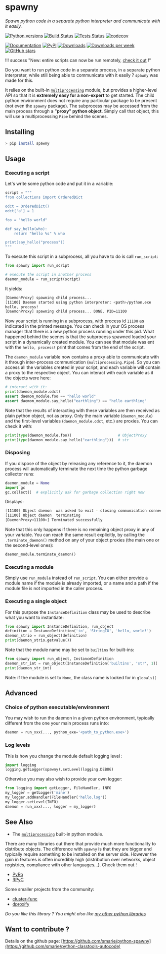 # spawny

*Spawn python code in a separate python interpreter and communicate with it easily.*

[![Python versions](https://img.shields.io/pypi/pyversions/getversion.svg)](https://pypi.python.org/pypi/getversion/) [![Build Status](https://travis-ci.org/smarie/python-spawny.svg?branch=master)](https://travis-ci.org/smarie/python-spawny) [![Tests Status](https://smarie.github.io/python-spawny/junit/junit-badge.svg?dummy=8484744)](https://smarie.github.io/python-spawny/junit/report.html) [![codecov](https://codecov.io/gh/smarie/python-spawny/branch/master/graph/badge.svg)](https://codecov.io/gh/smarie/python-spawny)

[![Documentation](https://img.shields.io/badge/doc-latest-blue.svg)](https://smarie.github.io/python-spawny/) [![PyPI](https://img.shields.io/pypi/v/spawny.svg)](https://pypi.python.org/pypi/spawny/) [![Downloads](https://pepy.tech/badge/spawny)](https://pepy.tech/project/spawny) [![Downloads per week](https://pepy.tech/badge/spawny/week)](https://pepy.tech/project/spawny) [![GitHub stars](https://img.shields.io/github/stars/smarie/python-spawny.svg)](https://github.com/smarie/python-spawny/stargazers)

!!! success "New: entire scripts can now be run remotely, [check it out](#executing-a-script) !"

Do you want to run python code in a separate process, in a separate python interpreter, while still being able to communicate with it easily ? `spawny` was made for this. 

It relies on the built-in [`multiprocessing`](https://docs.python.org/3/library/multiprocessing.html#module-multiprocessing) module, but provides a higher-level API so that it is **extremely easy for a non-expert** to get started. The child python environment does not require any particular package to be present (not even the `spawny` package). The subprocess may be accessed from the main process through a **"proxy" python object**. Simply call that object, this will use a multiprocessing `Pipe` behind the scenes.

## Installing

```bash
> pip install spawny
```

## Usage

### Executing a script

Let's write some python code and put it in a variable:

```python
script = """
from collections import OrderedDict

odct = OrderedDict()
odct['a'] = 1

foo = "hello world"

def say_hello(who):
    return "hello %s" % who

print(say_hello("process"))    
"""
```

To execute this script in a subprocess, all you have to do is call `run_script`:

```python
from spawny import run_script

# execute the script in another process
daemon_module = run_script(script)
```

It yields:

```bash
[DaemonProxy] spawning child process...
[11100] Daemon started using python interpreter: <path>/python.exe
hello, process!
[DaemonProxy] spawning child process... DONE. PID=11100
```

Now your script is running in a subprocess, with process id `11100` as indicated in the printed message.  You can check in your OS process manager that there is a new python process running under this pid. What happened behind the scenes is that the subprocess spawned loaded your script in a dynamically created module. You can see that module was ent with the `hello, process!` print that comes from the end of the script.


The `daemon_module` variable now contains a proxy able to communicate with it through inter-process communication (`multiprocessing.Pipe`). So you can access all the variables created in your script, and each variable will contain a proxy to the respective object. You can interact with each variable as it the objects were here:

```python
# interact with it:
print(daemon_module.odct)
assert daemon_module.foo == "hello world"
assert daemon_module.say_hello("earthling") == "hello earthling"
```

Note that the results of interacting with these variables are then received as plain python object, not as proxy. Only the main variable (`daemon_module`) and the first-level variables (`daemon_module.odct`, etc.) are proxies. You can check it with:

```python
print(type(daemon_module.foo))                     # ObjectProxy
print(type(daemon_module.say_hello("earthling")))  # str
```

### Disposing

If you dispose of the object by releasing any reference to it, the daemon process will automatically terminate the next time the python garbage collector runs:

```python
daemon_module = None
import gc
gc.collect()  # explicitly ask for garbage collection right now
```

Displays:

```bash
[11100] Object daemon  was asked to exit - closing communication connection
[11100] Object daemon  terminating
[DaemonProxy<11100>] Terminated successfully
```

Note that this only happens if there is no remaining object proxy in any of your variable.
You can reach the same result explicitly, by calling the `.terminate_daemon()` method on any of your object proxies (the main one or the second-level ones):

```python
daemon_module.terminate_daemon()
```

### Executing a module

Simply use `run_module` instead of `run_script`. You can either provide a module name if the module is already imported, or a name and a path if the module file is not imported in the caller process.

### Executing a single object

For this purpose the `InstanceDefinition` class may be used to describe what you want to instantiate:

```python
from spawny import InstanceDefinition, run_object
definition = InstanceDefinition('io', 'StringIO', 'hello, world!')
daemon_strio = run_object(definition)
print(daemon_strio.getvalue())
```

Note that the module name may be set to `builtins` for built-ins:

```python
from spawny import run_object, InstanceDefinition
daemon_str_int = run_object(InstanceDefinition('builtins', 'str', 1))
print(daemon_str_int)
```

Note: if the module is set to `None`, the class name is looked for in `globals()`

## Advanced

### Choice of python executable/environment

You may wish to run the daemon in a given python environment, typically different from the one your main process runs into:

```python
daemon = run_xxx(..., python_exe='<path_to_python.exe>')
```


### Log levels

This is how you change the module default logging level : 

```python
import logging
logging.getLogger(spawny).setLevel(logging.DEBUG)
```

Otherwise you may also wish to provide your own logger:

```python
from logging import getLogger, FileHandler, INFO
my_logger = getLogger('mine')
my_logger.addHandler(FileHandler('hello.log'))
my_logger.setLevel(INFO)
daemon = run_xxx(..., logger = my_logger)
```


## See Also

 * The [`multiprocessing`](https://docs.python.org/3/library/multiprocessing.html#module-multiprocessing) built-in python module.


There are many libraries out there that provide much more functionality to distribute objects. The difference with `spawny` is that they are bigger and typically require something to be installed on the server side. However the gain in features is often incredibly high (distribution over networks, object registries, compliance with other languages...). Check them out ! 

 * [PyRo](https://pythonhosted.org/Pyro4/)
 * [RPyC](https://rpyc.readthedocs.io/en/latest/)


Some smaller projects from the community:

 * [cluster-func](https://pypi.python.org/pypi/cluster-func)
 * [dproxify](https://pypi.python.org/pypi/dproxify)


*Do you like this library ? You might also like [my other python libraries](https://github.com/smarie?utf8=%E2%9C%93&tab=repositories&q=&type=&language=python)* 

## Want to contribute ?

Details on the github page: [https://github.com/smarie/python-spawny](https://github.com/smarie/python-classtools-autocode) 